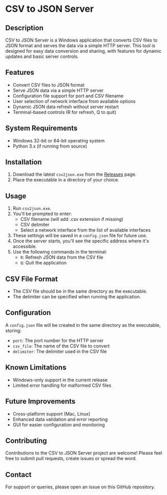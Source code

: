 # CSV to JSON Server

## Description
CSV to JSON Server is a Windows application that converts CSV files to JSON format and serves the data via a simple HTTP server. This tool is designed for easy data conversion and sharing, with features for dynamic updates and basic server controls.

## Features
- Convert CSV files to JSON format
- Serve JSON data via a simple HTTP server
- Configuration file support for port and CSV filename
- User selection of network interface from available options
- Dynamic JSON data refresh without server restart
- Terminal-based controls (R for refresh, Q to quit)

## System Requirements
- Windows 32-bit or 64-bit operating system
- Python 3.x (if running from source)

## Installation
1. Download the latest `csv2json.exe` from the [Releases](https://github.com/yourusername/csv-to-json-server/releases) page.
2. Place the executable in a directory of your choice.

## Usage
1. Run `csv2json.exe`.
2. You'll be prompted to enter:
   - CSV filename (will add .csv extension if missing)
   - CSV delimiter
   - Select a network interface from the list of available interfaces
3. These settings will be saved in a `config.json` file for future use.
4. Once the server starts, you'll see the specific address where it's accessible.
5. Use the following commands in the terminal:
   - `R`: Refresh JSON data from the CSV file
   - `Q`: Quit the application

## CSV File Format
- The CSV file should be in the same directory as the executable.
- The delimiter can be specified when running the application.

## Configuration
A `config.json` file will be created in the same directory as the executable, storing:
- `port`: The port number for the HTTP server
- `csv_file`: The name of the CSV file to convert
- `delimiter`: The delimiter used in the CSV file

## Known Limitations
- Windows-only support in the current release
- Limited error handling for malformed CSV files

## Future Improvements
- Cross-platform support (Mac, Linux)
- Enhanced data validation and error reporting
- GUI for easier configuration and monitoring

## Contributing
Contributions to the CSV to JSON Server project are welcome! Please feel free to submit pull requests, create issues or spread the word.

## Contact
For support or queries, please open an issue on this GitHub repository.
